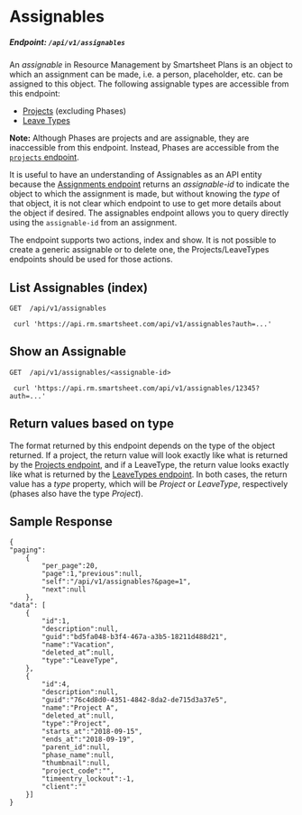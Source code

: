 
# Assignables

##### Endpoint: `/api/v1/assignables`
An _assignable_ in Resource Management by Smartsheet Plans is an object to which an assignment can be made, i.e. a person, placeholder, etc. can be assigned to this object. The following assignable types are accessible from this endpoint:

- [Projects](#projects) (excluding Phases)
- [Leave Types](#leave-types)

**Note:** Although Phases are projects and are assignable, they are inaccessible from this endpoint. Instead, Phases are accessible from the [`projects` endpoint](#projects).

It is useful to have an understanding of Assignables as an API entity because the [Assignments endpoint](#assignments) returns an _assignable-id_ to indicate the object to which the assignment is made, but without knowing the _type_ of that object, it is not clear which endpoint to use to get more details about the object if desired. The assignables endpoint allows you to query directly using the `assignable-id` from an assignment.

The endpoint supports two actions, index and show. It is not possible to create a generic assignable or to delete one, the Projects/LeaveTypes endpoints should be used for those actions.

## List Assignables (index)

```
GET  /api/v1/assignables

 curl 'https://api.rm.smartsheet.com/api/v1/assignables?auth=...'
```

## Show an Assignable

```
GET  /api/v1/assignables/<assignable-id>

 curl 'https://api.rm.smartsheet.com/api/v1/assignables/12345?auth=...'
```

## Return values based on type

The format returned by this endpoint depends on the type of the object returned. If a project, the return value will look exactly like what is returned by the [Projects endpoint](#projects), and if a LeaveType, the return value looks exactly like what is returned by the [LeaveTypes endpoint](#leave-types). In both cases, the return value has a _type_ property, which will be _Project_ or _LeaveType_, respectively (phases also have the type _Project_).

## Sample Response

```
{
"paging":
	{
		"per_page":20,
		"page":1,"previous":null,
		"self":"/api/v1/assignables?&page=1",
		"next":null
	},
"data": [
	{
 		"id":1,
		"description":null,
		"guid":"bd5fa048-b3f4-467a-a3b5-18211d488d21",
		"name":"Vacation",
		"deleted_at”:null,
		"type":"LeaveType",
	},
	{
		"id":4,
		"description":null,
		"guid":"76c4d8d0-4351-4842-8da2-de715d3a37e5",
		"name":"Project A",
		"deleted_at":null,
		"type":"Project",
		"starts_at":"2018-09-15",
		"ends_at":"2018-09-19",
		"parent_id":null,
		"phase_name":null,
		"thumbnail":null,
		"project_code":"",
		"timeentry_lockout":-1,
		"client":""
	}]
}
```
